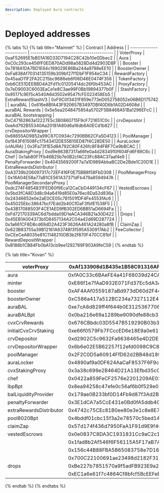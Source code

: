```yaml
---
description: Deployed Aura contracts
---
```


# Deployed addresses



{% tabs %}
{% tab title="Mainnet" %}
| Contract                  | Address                                    |
| ------------------------- | ------------------------------------------ |
| VoterProxy                | 0xaF52695E1bB01A16D33D7194C28C42b10e0Dbec2 |
| Aura                      | 0xC0c293ce456fF0ED870ADd98a0828Dd4d2903DBF |
| Booster                   | 0x7818A1DA7BD1E64c199029E86Ba244a9798eEE10 |
| BoosterOwner              | 0xFa838Af70314135159b309bf27f1DbF1F954eC34 |
| RewardFactory             | 0x45aaD11F2FA2C215bc9686eb6f06D46E0474F356 |
| TokenFactory              | 0xb6CE51DEE8BD4A2Fd11c01205414dc26f0b453AC |
| ProxyFactory              | 0x7eD9003C6003EaCe1e8C3ae99F0Bb19894377b0F |
| StashFactory              | 0x95171c9Ef5cA540A6d3502e9547fcFE022458Eb5 |
| ExtraRewardStashV3        | 0xF9C0f3431F859e773eD052758052e06B6D175742 |
| auraBAL                   | 0x616e8BfA43F920657B3497DBf40D6b1A02D4608d |
| auraBAL Rewards           | 0x5e5ea2048475854a5702F5B8468A51Ba1296EFcC |
| auraBAL bootstrapping     | 0xC47162863a12227E5c3B0860715F9cF721651C0c |
| crvDepositor              | 0xeAd792B55340Aa20181A80d6a16db6A0ECd1b827 |
| crvDepositorWrapper       | 0x68655AD9852a99C87C0934c7290BB62CFa5D4123 |
| PoolManager               | 0xf843F61508Fc17543412DE55B10ED87f4C28DE50 |
| AuraLocker (vlAURA)       | 0x3Fa73f1E5d8A792C80F426fc8F84FBF7Ce9bBCAC |
| AuraStakingProxy          | 0xd9e863B7317a66fe0a4d2834910f604Fd6F89C6c |
| Chef                      | 0x1ab80F7Fb46B25b7e0B2cfAC23Fc88AC37aaf4e9 |
| PenaltyForwarder          | 0x4043569200F7a7a1D989AbbaBC2De2Bde1C20D1E |
| ExtraRewardsDistributor   | 0xA3739b206097317c72EF416F0E75BB8f58FbD308 |
| PoolManagerProxy          | 0x16A04E58a77aB1CE561A37371dFb479a8594947A |
| PoolManagerSecondaryProxy | 0xdc274F4854831FED60f9Eca12CaCbD449134cF67 |
| VestedEscrows             | 0x5bd3fCA8D3d8c94a6419d85E0a76ec8Da52d836a |
|                           | 0x24346652e0e2aE0CE05c781501fDF4Fe4553fAc6 |
|                           | 0x45025Ebc38647bcf7Edd2b40CfDaF3fbfE1538F5 |
|                           | 0x43B17088503F4CE1AED9fB302ED6BB51aD6694Fa |
|                           | 0xFd72170339AC6d7bdda09D1eACA346B21a30D422 |
| Drops                     | 0x45EB1A004373b1D8457134A2C04a42d69D287724 |
|                           | 0x1a661CF8D8cd69dD2A423F3626A461A24280a8fB |
| ClaimZap                  | 0x623B83755a39B12161A63748f3f595A530917Ab2 |
| FeeCollector              | 0xCEeCeA8035e81C1148210DB3b2f870F470CC81bf |
| RewardDepositWrapper      | 0xB188b1CB84Fb0bA13cb9ee1292769F903A9feC59 |
{% endtab %}

{% tab title="Kovan" %}


| voterProxy              | 0xAf133908d1B435e1B58C91316AF3f17688a47A50 |
| ----------------------- | ------------------------------------------ |
| aura                    | 0xfA0C33c6BAeFE4a41F68039d24CA116a4E4B49DE |
| minter                  | 0xE86f1e7fAaD932E071Fd37Ec5dA3A2877a31c51F |
| booster                 | 0xAF4AAf0559187aBd973dD60d2F44513aF3a2490d |
| boosterOwner            | 0xC586a417a512BC234a7327112E41284F2E98B953 |
| auraBAL                 | 0xe7cA8d829ff4f644b0E312536770630Fa63EdAab |
| auraBALBpt              | 0x0ba216e69a1289be9090dfe88cb37d8a542cb74b |
| cvxCrvRewards           | 0x676CBbdc03D5547B519290B03b3d0a865eE2fE10 |
| initialCvxCrvStaking    | 0xe66f0579Fb7FCccED6e18E9a0e610493811Bfe79 |
| crvDepositor            | 0xd2902C5c9632Fa6638465e4D2DE5AcDcCf8Ca673 |
| crvDepositorWrapper     | 0x6b6e02E5B62257f12efd0098C9C836D31E21eB6F |
| poolManager             | 0x2F2C0D5a60914FfD62d2BB48d189b1cd87BedE61 |
| auraLocker              | 0x4890af9a0DF624AaCaF8537F6F9caC56A723cb2F |
| cvxStakingProxy         | 0x3a38c699e2B464D21A13Efbd35cC71021994b032 |
| chef                    | 0x0422a859FeCF2576e2201209AE02eFff916AfCF4 |
| lbpBpt                  | 0x8ea94258c47efe0c56af6b0f529e05298f5aca64 |
| balLiquidityProvider    | 0x179ae0B233bf0D14Fb9d87f3Ad2BF7625aF96623 |
| penaltyForwarder        | 0x3E1dCA7a5CcE431e0Bd0fA5ddb4C3575E20A07C4 |
| extraRewardsDistributor | 0x4742c75CEc81B0ee80e3e1c8e8E7Cd5aeB218F41 |
| pool8020Bpt             | 0x4bddf01cbc15f3a2e78570c5bed14c67a16327f6 |
| claimZap                | 0x57d174f436d7950FaA1F91d9E9f40716E199B28c |
| vestedEscrows           | 0x0e0837C8DA3C1931831Cc9aC2c19265AAa16cF97 |
|                         | 0x1fad8b2Af546f6F56115A5F17aB7A6e6946A771a |
|                         | 0x156c44B88FBA5B65083758e7D1634c9fD27F0a31 |
|                         | 0x700C22100691ae23498d2182F317A7bC2829043a |
| drops                   | 0xBe227b7851570a9f5adFB923E9a2d4583EB6630F |
|                         | 0xEC1a6e61f7c4864Cf8bfcf5BcEEFeE6259D6A2B6 |
{% endtab %}
{% endtabs %}

